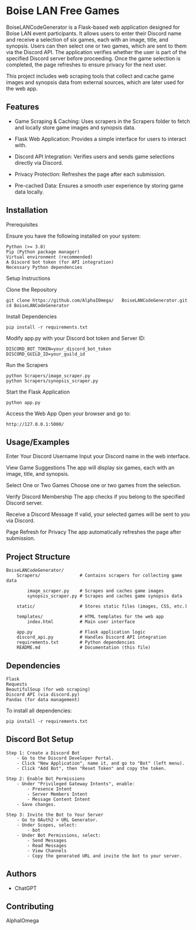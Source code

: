 
# Boise LAN Free Games

BoiseLANCodeGenerator is a Flask-based web application designed for Boise LAN event participants. It allows users to enter their Discord name and receive a selection of six games, each with an image, title, and synopsis. Users can then select one or two games, which are sent to them via the Discord API. The application verifies whether the user is part of the specified Discord server before proceeding. Once the game selection is completed, the page refreshes to ensure privacy for the next user.

This project includes web scraping tools that collect and cache game images and synopsis data from external sources, which are later used for the web app.


## Features

- Game Scraping & Caching: Uses scrapers in the Scrapers folder to fetch and locally store game images and synopsis data.

- Flask Web Application: Provides a simple interface for users to interact with.

- Discord API Integration: Verifies users and sends game selections directly via Discord.

- Privacy Protection: Refreshes the page after each submission.

- Pre-cached Data: Ensures a smooth user experience by storing game data locally.


## Installation

Prerequisites

Ensure you have the following installed on your system:

    Python (>= 3.8)
    Pip (Python package manager)
    Virtual environment (recommended)
    A Discord bot token (for API integration)
    Necessary Python dependencies

Setup Instructions

Clone the Repository

    git clone https://github.com/AlphaIOmega/   BoiseLANCodeGenerator.git
    cd BoiseLANCodeGenerator

Install Dependencies

    pip install -r requirements.txt

Modify app.py with your Discord bot token and Server ID:

    DISCORD_BOT_TOKEN=your_discord_bot_token
    DISCORD_GUILD_ID=your_guild_id

Run the Scrapers

    python Scrapers/image_scraper.py
    python Scrapers/synopsis_scraper.py

Start the Flask Application

    python app.py

Access the Web App Open your browser and go to:

    http://127.0.0.1:5000/


## Usage/Examples

Enter Your Discord Username
    Input your Discord name in the web interface.

View Game Suggestions
    The app will display six games, each with an image, title, and synopsis.

Select One or Two Games
    Choose one or two games from the selection.

Verify Discord Membership
    The app checks if you belong to the specified Discord server.

Receive a Discord Message
    If valid, your selected games will be sent to you via Discord.

Page Refresh for Privacy
    The app automatically refreshes the page after submission.


## Project Structure


    BoiseLANCodeGenerator/
        Scrapers/               # Contains scrapers for collecting game data
    
            image_scraper.py    # Scrapes and caches game images
            synopsis_scraper.py # Scrapes and caches game synopsis data

        static/                 # Stores static files (images, CSS, etc.)

        templates/              # HTML templates for the web app
            index.html          # Main user interface

        app.py                  # Flask application logic
        discord_api.py          # Handles Discord API integration
        requirements.txt        # Python dependencies
        README.md               # Documentation (this file)



## Dependencies

    Flask
    Requests
    BeautifulSoup (for web scraping)
    Discord API (via discord.py)
    Pandas (for data management)

To install all dependencies:

    pip install -r requirements.txt


## Discord Bot Setup

    Step 1: Create a Discord Bot
        - Go to the Discord Developer Portal.
        - Click "New Application", name it, and go to "Bot" (left menu).
        - Click "Add Bot", then "Reset Token" and copy the token.

    Step 2: Enable Bot Permissions
        - Under "Privileged Gateway Intents", enable:
            - Presence Intent
            - Server Members Intent
            - Message Content Intent
        - Save changes.

    Step 3: Invite the Bot to Your Server
        - Go to OAuth2 > URL Generator.
        - Under Scopes, select:
            - bot
        - Under Bot Permissions, select:
            - Send Messages
            - Read Messages
            - View Channels
            - Copy the generated URL and invite the bot to your server.



## Authors

- ChatGPT


## Contributing

AlphaIOmega
